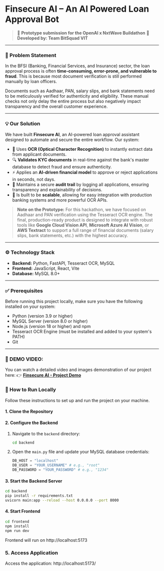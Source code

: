 # Finsecure AI – An AI Powered Loan Approval Bot

> 🚀 **Prototype submission for the OpenAI x NxtWave Buildathon**
> 👥 **Developed by: Team BitSquad VIT**

---

### 📌 Problem Statement
In the BFSI (Banking, Financial Services, and Insurance) sector, the loan approval process is often **time-consuming, error-prone, and vulnerable to fraud**. This is because most document verification is still performed manually by loan officers.

Documents such as Aadhaar, PAN, salary slips, and bank statements need to be meticulously verified for authenticity and eligibility. These manual checks not only delay the entire process but also negatively impact transparency and the overall customer experience.

---

### 💡 Our Solution
We have built **Finsecure AI**, an AI-powered loan approval assistant designed to automate and secure the entire workflow. Our system:

- 🤖 Uses **OCR (Optical Character Recognition)** to instantly extract data from applicant documents.
- 🔍 **Validates KYC documents** in real-time against the bank's master database to detect fraud and ensure authenticity.
- ⚡️ Applies an **AI-driven financial model** to approve or reject applications in seconds, not days.
- 📝 Maintains a secure **audit trail** by logging all applications, ensuring transparency and explainability of decisions.
- 🧩 Is built to be **scalable**, allowing for easy integration with production banking systems and more powerful OCR APIs.

> **Note on the Prototype:** For this hackathon, we have focused on Aadhaar and PAN verification using the Tesseract OCR engine. The final, production-ready product is designed to integrate with robust tools like **Google Cloud Vision API**, **Microsoft Azure AI Vision**, or **AWS Textract** to support a full range of financial documents (salary slips, bank statements, etc.) with the highest accuracy.

---

### ⚙️ Technology Stack
- **Backend:** Python, FastAPI, Tesseract OCR, MySQL
- **Frontend:** JavaScript, React, Vite
- **Database:** MySQL 8.0+

---

### ✅ Prerequisites
Before running this project locally, make sure you have the following installed on your system:

- Python (version 3.9 or higher)
- MySQL Server (version 8.0 or higher)
- Node.js (version 18 or higher) and npm
- Tesseract OCR Engine (must be installed and added to your system's PATH)
- Git

---
### 🎥 DEMO VIDEO: 
You can watch a detailed video and images demonstration of our project here:
👉 **[Finsecure AI - Project Demo](https://drive.google.com/drive/folders/1SP8j-EhHSe437e6djbYTF__OtZB-gC4p?usp=sharing)**

### 🚀 How to Run Locally
Follow these instructions to set up and run the project on your machine.

#### 1. Clone the Repository
#### 2. Configure the Backend

1.  Navigate to the `backend` directory:
    ```bash
    cd backend
    ```
2.  Open the `main.py` file and update your MySQL database credentials:
    ```python
    DB_HOST = "localhost"
    DB_USER = "YOUR_USERNAME" # e.g., "root"
    DB_PASSWORD = "YOUR_PASSWORD" # e.g., "1234"
    ```
#### 3. Start the Backend Server
```bash
cd backend
pip install -r requirements.txt
uvicorn main:app --reload --host 0.0.0.0 --port 8000
```

#### 4. Start Frontend
```bash
cd frontend
npm install
npm run dev
```
Frontend will run on http://localhost:5173

### 5. Access Application
Access the application: http://localhost:5173/
